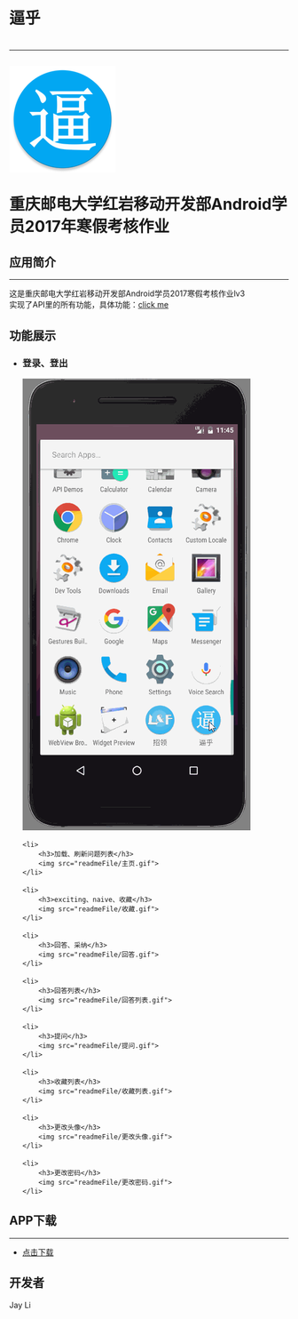 <h1>逼乎<h1>
<hr/>
<img src="readmeFile/logo.png">
<p>重庆邮电大学红岩移动开发部Android学员2017年寒假考核作业</p>

<h2>应用简介</h2>
<hr/>
<p>
这是重庆邮电大学红岩移动开发部Android学员2017寒假考核作业lv3<br/>
实现了API里的所有功能，具体功能：<a href="https://github.com/haruue/bihu_web/blob/master/api.md" target="_blank">click me</a>
</p>

<h2>功能展示</h2>
<ul>
	<li>
		<h3>登录、登出</h3>
		<img src="readmeFile/登录.gif">
	</li>

	<li>
		<h3>加载、刷新问题列表</h3>
		<img src="readmeFile/主页.gif">
	</li>

	<li>
		<h3>exciting、naive、收藏</h3>
		<img src="readmeFile/收藏.gif">
	</li>

	<li>
		<h3>回答、采纳</h3>
		<img src="readmeFile/回答.gif">
	</li>

	<li>
		<h3>回答列表</h3>
		<img src="readmeFile/回答列表.gif">
	</li>

	<li>
		<h3>提问</h3>
		<img src="readmeFile/提问.gif">
	</li>

	<li>
		<h3>收藏列表</h3>
		<img src="readmeFile/收藏列表.gif">
	</li>

	<li>
		<h3>更改头像</h3>
		<img src="readmeFile/更改头像.gif">
	</li>

	<li>
		<h3>更改密码</h3>
		<img src="readmeFile/更改密码.gif">
	</li>
</ul>

<h2>APP下载</h2>
<hr/>
<ul>
	<li><a href="https://raw.githubusercontent.com/l1432562823/BiHu/master/app/app-release.apk">点击下载</a></li>
</ul>

<h2>开发者</h2>
<p>Jay Li</p>